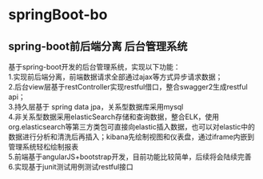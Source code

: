 # springBoot-bo

spring-boot前后端分离 后台管理系统
----


基于spring-boot开发的后台管理系统，实现以下功能：<br>
1.实现前后端分离，前端数据请求全部通过ajax等方式异步请求数据；<br>
2.后台view层基于restController实现restful借口，整合swagger2生成restful api；<br>
3.持久层基于 spring data jpa，关系型数据库采用mysql<br>
4.非关系型数据采用elasticSearch存储和查询数据，整合ELK，使用org.elasticsearch等第三方类包可直接向elastic插入数据，也可以对elastic中的数据进行分析和清洗后再插入；kibana先绘制视图和仪表盘，通过iframe内嵌到管理系统轻松绘制报表<br>
5.前端基于angularJS+bootstrap开发，目前功能比较简单，后续将会陆续完善<br>
6.实现基于junit测试用例测试restful接口<br>




